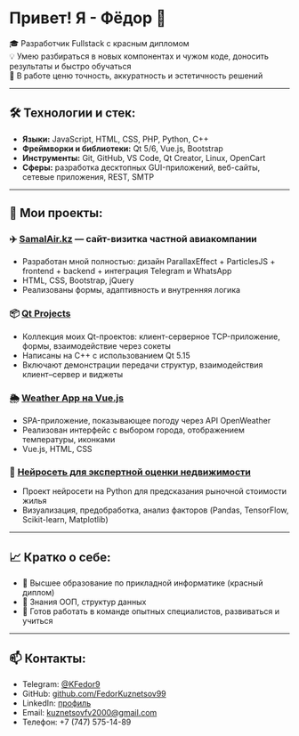 # Привет! Я - Фёдор 👋

🎓 Разработчик Fullstack с красным дипломом  
💡 Умею разбираться в новых компонентах и чужом коде, доносить результаты и быстро обучаться  
💼 В работе ценю точность, аккуратность и эстетичность решений

---

## 🛠️ Технологии и стек:
- **Языки:** JavaScript, HTML, CSS, PHP, Python, C++ 
- **Фреймворки и библиотеки:** Qt 5/6, Vue.js, Bootstrap
- **Инструменты:** Git, GitHub, VS Code, Qt Creator, Linux, OpenCart
- **Сферы:** разработка десктопных GUI-приложений, веб-сайты, сетевые приложения, REST, SMTP

---

## 📌 Мои проекты:

### ✈️ [SamalAir.kz](https://www.samalair.kz) — сайт-визитка частной авиакомпании  
- Разработан мной полностью: дизайн ParallaxEffect + ParticlesJS + frontend + backend + интеграция Telegram и WhatsApp
- HTML, CSS, Bootstrap, jQuery  
- Реализованы формы, адаптивность и внутренняя логика

### 📦 [Qt Projects](https://github.com/FedorKuznetsov99/kfrepository/blob/main/QtProjects.zip)  
- Коллекция моих Qt-проектов: клиент-серверное TCP-приложение, формы, взаимодействие через сокеты  
- Написаны на C++ с использованием Qt 5.15  
- Включают демонстрации передачи структур, взаимодействия клиент–сервер и виджеты

### 🌦️ [Weather App на Vue.js](https://github.com/FedorKuznetsov99/kfrepository/tree/main/Vue%20js%201/Weather)  
- SPA-приложение, показывающее погоду через API OpenWeather  
- Реализован интерфейс с выбором города, отображением температуры, иконками  
- Vue.js, HTML, CSS

### 🧠 [Нейросеть для экспертной оценки недвижимости](https://github.com/FedorKuznetsov99/kfrepository/tree/main/A%20%D0%9D%D0%B5%D0%B9%D1%80%D0%BE%D1%81%D0%B5%D1%82%D1%8C%20%D0%B4%D0%BB%D1%8F%20%D1%8D%D0%BA%D1%81%D0%BF%D0%B5%D1%80%D1%82%D0%BD%D0%BE%D0%B9%20%D0%BE%D1%86%D0%B5%D0%BD%D0%BA%D0%B8%20%D0%BD%D0%B5%D0%B4%D0%B2%D0%B8%D0%B6%D0%B8%D0%BC%D0%BE%D1%81%D1%82%D0%B8)  
- Проект нейросети на Python для предсказания рыночной стоимости жилья  
- Визуализация, предобработка, анализ факторов (Pandas, TensorFlow, Scikit-learn, Matplotlib)
---

## 📈 Кратко о себе:
- 🧠 Высшее образование по прикладной информатике (красный диплом)
- 🧩 Знания ООП, структур данных
- 🤝 Готов работать в команде опытных специалистов, развиваться и учиться

---

## 📫 Контакты:
- Telegram: [@KFedor9](https://t.me/KFedor9)  
- GitHub: [github.com/FedorKuznetsov99](https://github.com/FedorKuznetsov99)  
- LinkedIn: [профиль](http://surl.li/jozlpm)  
- Email: kuznetsovfv2000@gmail.com
- Телефон: +7 (747) 575-14-89
